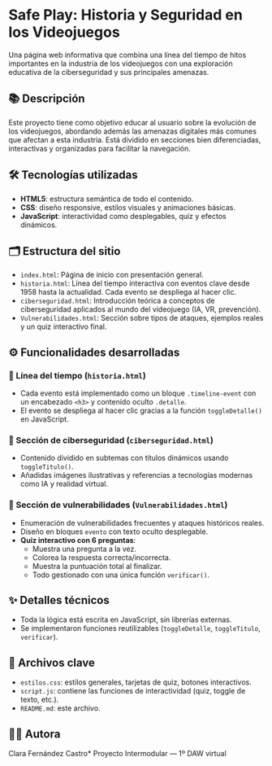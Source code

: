 # Safe Play: Historia y Seguridad en los Videojuegos

Una página web informativa que combina una línea del tiempo de hitos importantes en la industria de los videojuegos con una exploración educativa de la ciberseguridad y sus principales amenazas.

## 📚 Descripción

Este proyecto tiene como objetivo educar al usuario sobre la evolución de los videojuegos, abordando además las amenazas digitales más comunes que afectan a esta industria. Está dividido en secciones bien diferenciadas, interactivas y organizadas para facilitar la navegación.

## 🛠️ Tecnologías utilizadas

- **HTML5**: estructura semántica de todo el contenido.
- **CSS**: diseño responsive, estilos visuales y animaciones básicas.
- **JavaScript**: interactividad como desplegables, quiz y efectos dinámicos.

## 🗂️ Estructura del sitio

- `index.html`: Página de inicio con presentación general.
- `historia.html`: Línea del tiempo interactiva con eventos clave desde 1958 hasta la actualidad. Cada evento se despliega al hacer clic.
- `ciberseguridad.html`: Introducción teórica a conceptos de ciberseguridad aplicados al mundo del videojuego (IA, VR, prevención).
- `Vulnerabilidades.html`: Sección sobre tipos de ataques, ejemplos reales y un quiz interactivo final.

## ⚙️ Funcionalidades desarrolladas

### 🧾 Línea del tiempo (`historia.html`)
- Cada evento está implementado como un bloque `.timeline-event` con un encabezado `<h3>` y contenido oculto `.detalle`.
- El evento se despliega al hacer clic gracias a la función `toggleDetalle()` en JavaScript.

### 🔐 Sección de ciberseguridad (`ciberseguridad.html`)
- Contenido dividido en subtemas con títulos dinámicos usando `toggleTitulo()`.
- Añadidas imágenes ilustrativas y referencias a tecnologías modernas como IA y realidad virtual.

### 🧨 Sección de vulnerabilidades (`Vulnerabilidades.html`)
- Enumeración de vulnerabilidades frecuentes y ataques históricos reales.
- Diseño en bloques `evento` con texto oculto desplegable.
- **Quiz interactivo con 6 preguntas**:
  - Muestra una pregunta a la vez.
  - Colorea la respuesta correcta/incorrecta.
  - Muestra la puntuación total al finalizar.
  - Todo gestionado con una única función `verificar()`.

## ✨ Detalles técnicos

- Toda la lógica está escrita en JavaScript, sin librerías externas.
- Se implementaron funciones reutilizables (`toggleDetalle`, `toggleTitulo`, `verificar`).


## 📁 Archivos clave

- `estilos.css`: estilos generales, tarjetas de quiz, botones interactivos.
- `script.js`: contiene las funciones de interactividad (quiz, toggle de texto, etc.).
- `README.md`: este archivo.

## 👩‍💻 Autora

Clara Fernández Castro* 
Proyecto Intermodular — 1º DAW virtual
